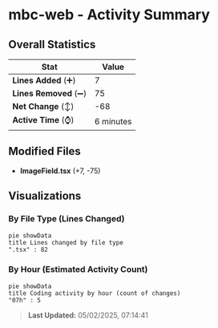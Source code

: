 # mbc-web - Activity Summary 

## Overall Statistics

| Stat                   | Value                                                             |
| ---------------------- | ----------------------------------------------------------------- |
| **Lines Added** (➕)   | 7                                          |
| **Lines Removed** (➖) | 75                                        |
| **Net Change** (↕)    | -68                |
| **Active Time** (⌚)   | 6 minutes |


## Modified Files
- **ImageField.tsx** (+7, -75)

## Visualizations

### By File Type (Lines Changed)

```mermaid
pie showData
title Lines changed by file type
".tsx" : 82
```

### By Hour (Estimated Activity Count)

```mermaid
pie showData
title Coding activity by hour (count of changes)
"07h" : 5
```


> **Last Updated:** 05/02/2025, 07:14:41